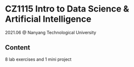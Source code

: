 # CZ1115 Intro to Data Science & Artificial Intelligence

2021.06 @ Nanyang Technological University

## Content
8 lab exercises and 1 mini project
